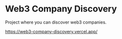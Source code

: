 # Web3 Company Discovery

Project where you can discover web3 companies.

https://web3-company-discovery.vercel.app/
